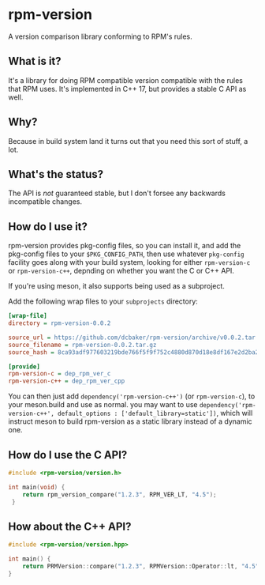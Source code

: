 # rpm-version
A version comparison library conforming to RPM's rules.


## What is it?

It's a library for doing RPM compatible version compatible with the rules that
RPM uses. It's implemented in C++ 17, but provides a stable C API as well.


## Why?

Because in build system land it turns out that you need this sort of stuff, a lot.


## What's the status?

The API is *not* guaranteed stable, but I don't forsee any backwards
incompatible changes.


## How do I use it?

rpm-version provides pkg-config files, so you can install it, and add the
pkg-config files to your `$PKG_CONFIG_PATH`, then use whatever `pkg-config`
facility goes along with your build system, looking for either `rpm-version-c`
or `rpm-version-c++`, depnding on whether you want the C or C++ API.

If you're using meson, it also supports being used as a subproject.

Add the following wrap files to your `subprojects` directory:

```ini
[wrap-file]
directory = rpm-version-0.0.2

source_url = https://github.com/dcbaker/rpm-version/archive/v0.0.2.tar.gz
source_filename = rpm-version-0.0.2.tar.gz
source_hash = 8ca93adf977603219bde766f5f9f752c4880d870d18e8df167e2d2ba283656b6

[provide]
rpm-version-c = dep_rpm_ver_c
rpm-version-c++ = dep_rpm_ver_cpp
```

You can then just add `dependency('rpm-version-c++')` (or `rpm-version-c`), to
your meson.build and use as normal. you may want to use
`dependency('rpm-version-c++', default_options : ['default_library=static'])`,
which will instruct meson to build rpm-version as a static library instead of a
dynamic one.

## How do I use the C API?

```C
#include <rpm-version/version.h>

int main(void) {
    return rpm_version_compare("1.2.3", RPM_VER_LT, "4.5");
 }
 ```


## How about the C++ API?

```C++
#include <rpm-version/version.hpp>

int main() {
    return PRMVersion::compare("1.2.3", RPMVersion::Operator::lt, "4.5");
}
```